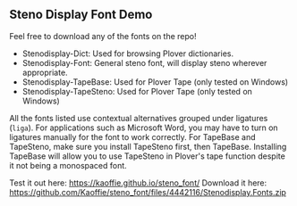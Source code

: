 ## Steno Display Font Demo

Feel free to download any of the fonts on the repo!

- Stenodisplay-Dict: Used for browsing Plover dictionaries.
- Stenodisplay-Font: General steno font, will display steno wherever appropriate.
- Stenodisplay-TapeBase: Used for Plover Tape (only tested on Windows)
- Stenodisplay-TapeSteno: Used for Plover Tape (only tested on Windows)

All the fonts listed use contextual alternatives grouped under ligatures (`liga`). For applications such as Microsoft Word, you may have to turn on ligatures manually for the font to work correctly. For TapeBase and TapeSteno, make sure you install TapeSteno first, then TapeBase. Installing TapeBase will allow you to use TapeSteno in Plover's tape function despite it not being a monospaced font.

Test it out here: https://kaoffie.github.io/steno_font/
Download it here: https://github.com/Kaoffie/steno_font/files/4442116/Stenodisplay.Fonts.zip
